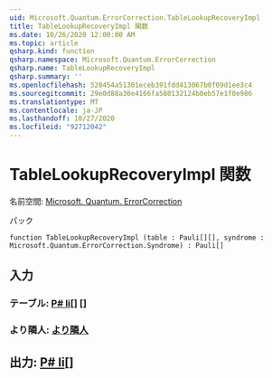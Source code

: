 ```yaml
---
uid: Microsoft.Quantum.ErrorCorrection.TableLookupRecoveryImpl
title: TableLookupRecoveryImpl 関数
ms.date: 10/26/2020 12:00:00 AM
ms.topic: article
qsharp.kind: function
qsharp.namespace: Microsoft.Quantum.ErrorCorrection
qsharp.name: TableLookupRecoveryImpl
qsharp.summary: ''
ms.openlocfilehash: 520454a51301eceb391fdd413067b0f09d1ee3c4
ms.sourcegitcommit: 29e0d88a30e4166fa580132124b0eb57e1f0e986
ms.translationtype: MT
ms.contentlocale: ja-JP
ms.lasthandoff: 10/27/2020
ms.locfileid: "92712042"
---
```

# <a name="tablelookuprecoveryimpl-function"></a>TableLookupRecoveryImpl 関数

名前空間: [Microsoft. Quantum. ErrorCorrection](xref:Microsoft.Quantum.ErrorCorrection)

パック [](https://nuget.org/packages/)




```qsharp
function TableLookupRecoveryImpl (table : Pauli[][], syndrome : Microsoft.Quantum.ErrorCorrection.Syndrome) : Pauli[]
```


## <a name="input"></a>入力

### <a name="table--pauli"></a>テーブル: [P# li](xref:microsoft.quantum.lang-ref.pauli)[] []




### <a name="syndrome--syndrome"></a>より隣人: [より隣人](xref:Microsoft.Quantum.ErrorCorrection.Syndrome)





## <a name="output--pauli"></a>出力: [P# li](xref:microsoft.quantum.lang-ref.pauli)[]

